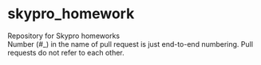 # skypro_homework
Repository for Skypro homeworks<br/>
Number (#_) in the name of pull request is just end-to-end numbering. Pull requests do not refer to each other.

